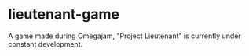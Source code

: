 lieutenant-game
===============

A game made during Omegajam, "Project Lieutenant" is currently under constant development.